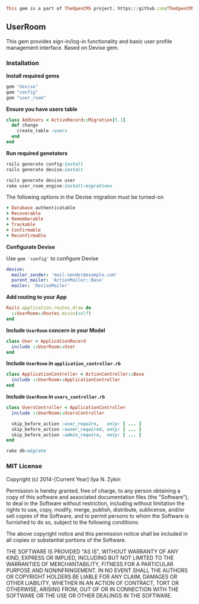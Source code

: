 ```ruby
This gem is a part of TheOpenCMS project. https://github.com/TheOpenCMS
```

## UserRoom

This gem provides sign-in/log-in functionality and basic user profile management interface. Based on Devise gem.

### Installation

**Install required gems**

```ruby
gem "devise"
gem "config"
gem "user_room"
```

**Ensure you have users table**

```ruby
class AddUsers < ActiveRecord::Migration[5.1]
  def change
    create_table :users
  end
end
```

**Run required genetators**

```ruby
rails generate config:install
rails generate devise:install

rails generate devise user
rake user_room_engine:install:migrations
```

The following options in the Devise migration must be turned-on

```ruby
+ Database authenticatable
+ Recoverable
+ Rememberable
+ Trackable
+ Confirmable
+ Reconfirmable
```

**Configurate Devise**

Use `gem 'config'` to configure Devise

```yml
devise:
  mailer_sender: 'mail-sender@example.com'
  parent_mailer: 'ActionMailer::Base'
  mailer: 'DeviseMailer'
```

**Add routing to your App**

```ruby
Rails.application.routes.draw do
  ::UserRoom::Routes.mixin(self)
end
```

**Include `UserRoom` concern in your Model**

```ruby
class User < ApplicationRecord
  include ::UserRoom::User
end
```

**Include `UserRoom` in `application_controller.rb`**

```ruby
class ApplicationController < ActionController::Base
  include ::UserRoom::ApplicationController
end
```

**Include `UserRoom` in `users_controller.rb`**

```ruby
class UsersController < ApplicationController
  include ::UserRoom::UsersController

  skip_before_action :user_require,   only: [ ... ]
  skip_before_action :owner_required, only: [ ... ]
  skip_before_action :admin_require,  only: [ ... ]
end
```

```ruby
rake db:migrate
```

### MIT License

Copyright (c) 2014-[Current Year] Ilya N. Zykin

Permission is hereby granted, free of charge, to any person obtaining a copy of this software and associated documentation files (the "Software"), to deal in the Software without restriction, including without limitation the rights to use, copy, modify, merge, publish, distribute, sublicense, and/or sell copies of the Software, and to permit persons to whom the Software is furnished to do so, subject to the following conditions:

The above copyright notice and this permission notice shall be included in all copies or substantial portions of the Software.

THE SOFTWARE IS PROVIDED "AS IS", WITHOUT WARRANTY OF ANY KIND, EXPRESS OR IMPLIED, INCLUDING BUT NOT LIMITED TO THE WARRANTIES OF MERCHANTABILITY, FITNESS FOR A PARTICULAR PURPOSE AND NONINFRINGEMENT. IN NO EVENT SHALL THE AUTHORS OR COPYRIGHT HOLDERS BE LIABLE FOR ANY CLAIM, DAMAGES OR OTHER LIABILITY, WHETHER IN AN ACTION OF CONTRACT, TORT OR OTHERWISE, ARISING FROM, OUT OF OR IN CONNECTION WITH THE SOFTWARE OR THE USE OR OTHER DEALINGS IN THE SOFTWARE.
